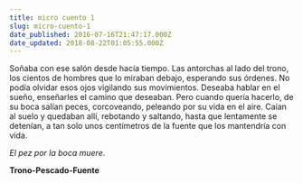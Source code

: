 ```yaml
---
title: micro cuento 1
slug: micro-cuento-1
date_published: 2016-07-16T21:47:17.000Z
date_updated: 2018-08-22T01:05:55.000Z
---
```


Soñaba con ese salón desde hacía tiempo. Las antorchas al lado del trono, los cientos de hombres que lo miraban debajo, esperando sus órdenes. No podía olvidar esos ojos vigilando sus movimientos. Deseaba hablar en el sueño, enseñarles el camino que deseaban. Pero cuando quería hacerlo, de su boca salían peces, corcoveando, peleando por su vida en el aire. Caían al suelo y quedaban allí, rebotando y saltando, hasta que lentamente se detenían, a tan solo unos centímetros de la fuente que los mantendría con vida.

*El pez por la boca muere*.

**Trono-Pescado-Fuente**
